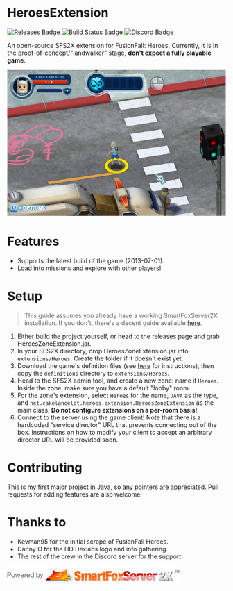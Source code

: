 # HeroesExtension
[![Releases Badge](https://img.shields.io/github/v/release/CakeLancelot/HeroesExtension)](https://www.github.com/CakeLancelot/HeroesExtension/releases)
[![Build Status Badge](https://github.com/CakeLancelot/HeroesExtension/actions/workflows/gradle.yml/badge.svg)](https://github.com/CakeLancelot/HeroesExtension/actions/workflows/gradle.yml)
[![Discord Badge](https://img.shields.io/discord/847806741295136789?color=687DC5&logo=discord)](https://discord.gg/PFVFQH9hrD)


An open-source SFS2X extension for FusionFall: Heroes.
Currently, it is in the proof-of-concept/"landwalker" stage, **don't expect a fully playable game**.

![screenshot](res/screenshot.png)

# Features
* Supports the latest build of the game (2013-07-01).
* Load into missions and explore with other players!

# Setup
> This guide assumes you already have a working SmartFoxServer2X installation.
> If you don't, there's a decent guide available [here](http://docs2x.smartfoxserver.com/GettingStarted/installation).
1. Either build the project yourself, or head to the releases page and grab HeroesZoneExtension.jar.
2. In your SFS2X directory, drop HeroesZoneExtension.jar into `extensions/Heroes`. Create the folder if it doesn't exist yet.
3. Download the game's definition files (see [here](deploy/definitions/README.md) for instructions), then copy the `definitions` directory to `extensions/Heroes`. 
4. Head to the SFS2X admin tool, and create a new zone: name it `Heroes`. Inside the zone, make sure you have a default "lobby" room.
5. For the zone's extension, select `Heroes` for the name, `JAVA` as the type, and `net.cakelancelot.heroes.extension.HeroesZoneExtension` as the main class. **Do not configure extensions on a per-room basis!**
6. Connect to the server using the game client! Note that there is a hardcoded "service director" URL that prevents connecting out of the box. Instructions on how to modify your client to accept an arbitrary director URL will be provided soon.

# Contributing
This is my first major project in Java, so any pointers are appreciated. 
Pull requests for adding features are also welcome!

# Thanks to
* Kevman95 for the initial scrape of FusionFall Heroes.
* Danny O for the HD Dexlabs logo and info gathering.
* The rest of the crew in the Discord server for the support!

![SFS2X Logo](res/sfs2xlogo.png)
